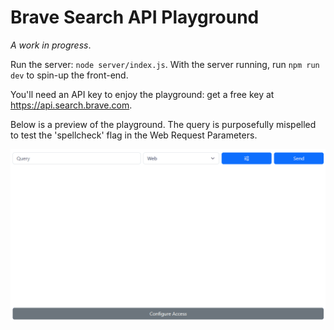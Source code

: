 # Brave Search API Playground

_A work in progress_.

Run the server: `node server/index.js`. With the server running, run `npm run dev` to spin-up the front-end.

You'll need an API key to enjoy the playground: get a free key at https://api.search.brave.com.

Below is a preview of the playground. The query is purposefully mispelled to test the 'spellcheck' flag in the Web Request Parameters.

![Demo of the playground](demo.gif)